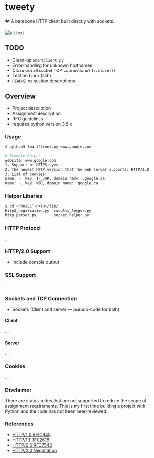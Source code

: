 # tweety
:bird: A barebone HTTP client built directly with sockets.

![alt text](https://github.com/williamgrosset/tweety/blob/master/example.gif "SmartClient example")

## TODO
+ Clean-up `SmartClient.py`
+ Error-handling for unknown hostnames
+ Close out all socket TCP connections? (`s.close()`)
+ Test on Linux (ssh)
+ `README.md` section descriptions

## Overview
+ Project description
+ Assignment description
+ RFC guidelines
+ requires python version 3.6.x

### Usage 
```bash
$ python3 SmartClient.py www.google.com

# Example Output
website: www.google.com
1. Support of HTTPS: yes
2. The newest HTTP version that the web server supports: HTTP/2.0
3. List of cookies:
name: -, key: 1P_JAR, domain name: .google.ca
name: -, key: NID, domain name: .google.ca
```

### Helper Libaries
```bash
$ cd <PROJECT-PATH>/lib/
http2_negotiation.py  results_logger.py
http_parser.py        socket_helper.py
```

### HTTP Protocol
...

### HTTP/2.0 Support
+ Include console output

### SSL Support
...

### Sockets and TCP Connection
+ Sockets (Client and server — pseudo-code for both)

#### Client
...

#### Server
...

### Cookies
...

### Disclaimer
There are status codes that are not supported to reduce the scope of assignment requirements. This is my first time building a project with Python and the code has not been peer-reviewed.

### References
+ [HTTP/1.0 RFC1945](https://tools.ietf.org/html/rfc1945)
+ [HTTP/1.1 RFC2616](https://tools.ietf.org/html/rfc2616)
+ [HTTP/2.0 RFC7540](https://tools.ietf.org/html/rfc7540)
+ [HTTP/2.0 Negotiation](https://python-hyper.org/projects/h2/en/stable/negotiating-http2.html)
